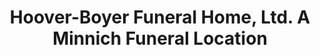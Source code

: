 ---
title: "Hoover-Boyer Funeral Home, Ltd. A Minnich Funeral Location"
url: /elizabethville/hoover-boyer-funeral-home-ltd-a-minnich-funeral-location/
shop: Bestattungen
---